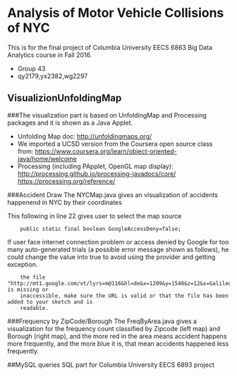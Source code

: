 # Analysis of Motor Vehicle Collisions of NYC
This is for the final project of Columbia University EECS 6863 Big Data Analytics course in Fall 2016.
* Group 43
* qy2179,yx2382,wg2297

## VisualizionUnfoldingMap

###The visualization part is based on UnfoldingMap and Processing packages and it is shown as a Java Applet.
* Unfolding Map doc: http://unfoldingmaps.org/
* We imported a UCSD version from the Coursera open source class from: https://www.coursera.org/learn/object-oriented-java/home/welcome
* Processing (including PApplet, OpenGL map display): http://processing.github.io/processing-javadocs/core/ 
https://processing.org/reference/

###Accident Draw
The NYCMap.java gives an visualization of accidents happenend in NYC by their coordinates

This following in line 22 gives user to select the map source
```
	public static final boolean GoogleAccessDeny=false;
```
If user face internet connection problem or access denied by Google for too many auto-generated trials (a possible error message shown as follows), he could change the value into true to avoid using the provider and getting exception.
```
	the file "http://mt1.google.com/vt/lyrs=m@116&hl=de&x=1209&y=1540&z=12&s=Galileo" is missing or 
    inaccessible, make sure the URL is valid or that the file has been added to your sketch and is
    readable.
```

###Frequency by ZipCode/Borough
The FreqByArea.java gives a visualization for the frequency count classified by Zipcode (left map) and Borough (right map), and the more red in the area means accident happens more frequently, and the more blue it is, that mean accidents happened less frequently.

##MySQL queries
SQL part for Columbia University EECS 6893 project
